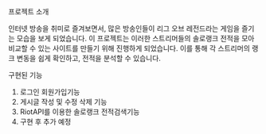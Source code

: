 프로젝트 소개

인터넷 방송을 취미로 즐겨보면서, 많은 방송인들이 리그 오브 레전드라는 게임을 즐기는 모습을 보게 되었습니다. 이 프로젝트는 이러한 스트리머들의 솔로랭크 전적을 모아 비교할 수 있는 사이트를 만들기 위해 진행하게 되었습니다. 이를 통해 각 스트리머의 랭크 변동을 쉽게 확인하고, 전적을 분석할 수 있습니다.

구현된 기능

1. 로그인 회원가입기능
2. 게시글 작성 및 수정 삭제 기능
3. RiotAPI를 이용한 솔로랭크 전적검색기능
4. 구현 후 추가 예정